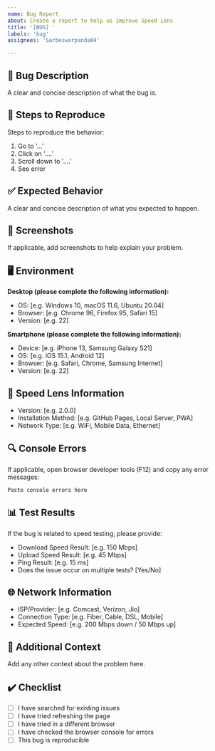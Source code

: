 ```yaml
---
name: Bug Report
about: Create a report to help us improve Speed Lens
title: '[BUG] '
labels: 'bug'
assignees: 'Sarbeswarpanda04'

---
```


## 🐛 Bug Description
A clear and concise description of what the bug is.

## 🔄 Steps to Reproduce
Steps to reproduce the behavior:
1. Go to '...'
2. Click on '....'
3. Scroll down to '....'
4. See error

## ✅ Expected Behavior
A clear and concise description of what you expected to happen.

## 📱 Screenshots
If applicable, add screenshots to help explain your problem.

## 🖥️ Environment
**Desktop (please complete the following information):**
- OS: [e.g. Windows 10, macOS 11.6, Ubuntu 20.04]
- Browser: [e.g. Chrome 96, Firefox 95, Safari 15]
- Version: [e.g. 22]

**Smartphone (please complete the following information):**
- Device: [e.g. iPhone 13, Samsung Galaxy S21]
- OS: [e.g. iOS 15.1, Android 12]
- Browser: [e.g. Safari, Chrome, Samsung Internet]
- Version: [e.g. 22]

## 🔧 Speed Lens Information
- Version: [e.g. 2.0.0]
- Installation Method: [e.g. GitHub Pages, Local Server, PWA]
- Network Type: [e.g. WiFi, Mobile Data, Ethernet]

## 🔍 Console Errors
If applicable, open browser developer tools (F12) and copy any error messages:

```
Paste console errors here
```

## 📊 Test Results
If the bug is related to speed testing, please provide:
- Download Speed Result: [e.g. 150 Mbps]
- Upload Speed Result: [e.g. 45 Mbps]
- Ping Result: [e.g. 15 ms]
- Does the issue occur on multiple tests? [Yes/No]

## 🌐 Network Information
- ISP/Provider: [e.g. Comcast, Verizon, Jio]
- Connection Type: [e.g. Fiber, Cable, DSL, Mobile]
- Expected Speed: [e.g. 200 Mbps down / 50 Mbps up]

## 📝 Additional Context
Add any other context about the problem here.

## ✔️ Checklist
- [ ] I have searched for existing issues
- [ ] I have tried refreshing the page
- [ ] I have tried in a different browser
- [ ] I have checked the browser console for errors
- [ ] This bug is reproducible
